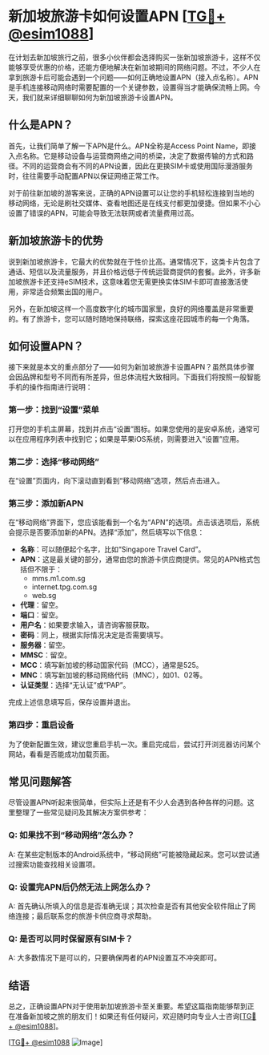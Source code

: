 # 新加坡旅游卡如何设置APN [[TG💪+ @esim1088](https://t.me/s/esim1088)]

在计划去新加坡旅行之前，很多小伙伴都会选择购买一张新加坡旅游卡，这样不仅能够享受优惠的价格，还能方便地解决在新加坡期间的网络问题。不过，不少人在拿到旅游卡后可能会遇到一个问题——如何正确地设置APN（接入点名称）。APN是手机连接移动网络时需要配置的一个关键参数，设置得当才能确保流畅上网。今天，我们就来详细聊聊如何为新加坡旅游卡设置APN。

## 什么是APN？

首先，让我们简单了解一下APN是什么。APN全称是Access Point Name，即接入点名称。它是移动设备与运营商网络之间的桥梁，决定了数据传输的方式和路径。不同的运营商会有不同的APN设置，因此在更换SIM卡或使用国际漫游服务时，往往需要手动配置APN以保证网络正常工作。

对于前往新加坡的游客来说，正确的APN设置可以让您的手机轻松连接到当地的移动网络，无论是刷社交媒体、查看地图还是在线支付都更加便捷。但如果不小心设置了错误的APN，可能会导致无法联网或者流量费用过高。

## 新加坡旅游卡的优势

说到新加坡旅游卡，它最大的优势就在于性价比高。通常情况下，这类卡片包含了通话、短信以及流量服务，并且价格远低于传统运营商提供的套餐。此外，许多新加坡旅游卡还支持eSIM技术，这意味着您无需更换实体SIM卡即可直接激活使用，非常适合频繁出国的用户。

另外，在新加坡这样一个高度数字化的城市国家里，良好的网络覆盖是非常重要的。有了旅游卡，您可以随时随地保持联络，探索这座花园城市的每一个角落。

## 如何设置APN？

接下来就是本文的重点部分了——如何为新加坡旅游卡设置APN？虽然具体步骤会因品牌和型号不同而有所差异，但总体流程大致相同。下面我们将按照一般智能手机的操作指南进行说明：

### 第一步：找到“设置”菜单

打开您的手机主屏幕，找到并点击“设置”图标。如果您使用的是安卓系统，通常可以在应用程序列表中找到它；如果是苹果iOS系统，则需要进入“设置”应用。

### 第二步：选择“移动网络”

在“设置”页面内，向下滚动直到看到“移动网络”选项，然后点击进入。

### 第三步：添加新APN

在“移动网络”界面下，您应该能看到一个名为“APN”的选项。点击该选项后，系统会提示是否要添加新的APN。选择“添加”，然后填写以下信息：

- **名称**：可以随便起个名字，比如“Singapore Travel Card”。
- **APN**：这是最关键的部分，通常由您的旅游卡供应商提供。常见的APN格式包括但不限于：
  - mms.m1.com.sg
  - internet.tpg.com.sg
  - web.sg
- **代理**：留空。
- **端口**：留空。
- **用户名**：如果要求输入，请咨询客服获取。
- **密码**：同上，根据实际情况决定是否需要填写。
- **服务器**：留空。
- **MMSC**：留空。
- **MCC**：填写新加坡的移动国家代码（MCC），通常是525。
- **MNC**：填写新加坡的移动网络代码（MNC），如01、02等。
- **认证类型**：选择“无认证”或“PAP”。

完成上述信息填写后，保存设置并退出。

### 第四步：重启设备

为了使新配置生效，建议您重启手机一次。重启完成后，尝试打开浏览器访问某个网站，看看是否能成功加载页面。

## 常见问题解答

尽管设置APN听起来很简单，但实际上还是有不少人会遇到各种各样的问题。这里整理了一些常见疑问及其解决方案供参考：

### Q: 如果找不到“移动网络”怎么办？
A: 在某些定制版本的Android系统中，“移动网络”可能被隐藏起来。您可以尝试通过搜索功能查找相关设置项。

### Q: 设置完APN后仍然无法上网怎么办？
A: 首先确认所填入的信息是否准确无误；其次检查是否有其他安全软件阻止了网络连接；最后联系您的旅游卡供应商寻求帮助。

### Q: 是否可以同时保留原有SIM卡？
A: 大多数情况下是可以的，只要确保两者的APN设置互不冲突即可。

## 结语

总之，正确设置APN对于使用新加坡旅游卡至关重要。希望这篇指南能够帮到正在准备新加坡之旅的朋友们！如果还有任何疑问，欢迎随时向专业人士咨询[[TG💪+ @esim1088](https://t.me/s/esim1088)]。

[[TG💪+ @esim1088](https://t.me/s/esim1088) ![Image](https://i.postimg.cc/4NQfJmqS/Snipaste-2025-05-13-00-14-12.png)]